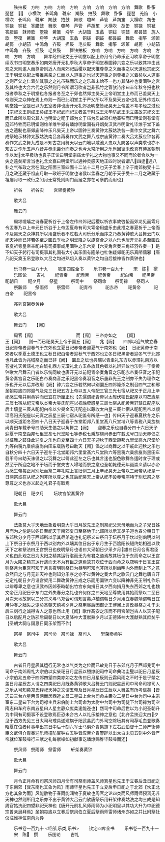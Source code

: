 <!-- { "loadSidebar": true } -->
　　铁拍板　方响　方响　方响　方响　方响　方响　方响　方响　舞歌　卧筝　琵琶　　小横吹　长鸣角　鞉牢　羯鼓　拍鼓　舞歌　卧筝　琵琶　羌笛　小横吹　长鸣角　鞉牢　羯鼓　拍鼓　舞歌　匏琴　芦管　芦胡笙　大横吹　胡缶　铜铙　铜钲　答腊鼓　舞歌　匏琴　芦管　芦胡笙　大横吹　胡缶　铜铙　铜钲　答腊鼓　韎师歌　箜篌　觱篥　埒竽　大胡笳　玉蠡　铜钹　铜鼓　都昙鼓　旄人歌　箜篌　觱篥　埒竽　大胡笳　玉蠡　铜钹　铜鼓　都昙鼓　舞歌　搊筝　颂箫　胡篪　小胡笳　中鸣角　齐鼓　担鼓　毛贠鼓　舞歌　搊筝　颂箫　胡篪　小胡笳　中鸣角　齐鼓　担鼓　毛贠鼓　　舞铁拍板　方响　方响　方响　方响　方响　方响　方响　方响　　舞孝经曰祀文王于明堂以配上帝月令乃命乐正习吹享帝于明堂续汉书曰明堂奏乐如南郊唐开元礼季秋大享帝于明堂奏圜钟六变之乐以致其神由此观之天则逺人而尊帝则近人而亲郊祀后稷以配天推尊尊之义而事之以天道也宗祀文王于明堂以配上帝推亲亲之仁而以人道事之也以天道事之则尊祖之义着矣以人道事之则严父之仁着矣其事之之礼虽殊而乐之之乐盖未始不一也方其降神也奏圜钟之宫及其终也大合六代之乐然则月令所谓习吹者岂非孤竹之管欤诗序曰丰年秋冬报也秋报者季秋之于明堂也冬报者冬至之于郊也然郊主昊天上帝明堂主上帝而已盖昊天上帝则天之众神在焉上帝则一而已此明堂主于严父所以不及昊天五帝也礼记外传或以明堂独一室是已以为五室者非也唐开元礼郊及明堂皆祀昊天上帝盖不考孝经之过也【宗祀文王则成王矣成王不祀武而祀文者盖于时成王未毕防武王未立庙故宗祀文王而已此所以周公其人也明堂之祀于郊为文于庙为质故郊扫地藁秸而已明堂则有堂有筵郊特牲而已明堂则维羊维牛郊有燔燎明堂固有升烟矣汉武帝明堂礼毕燎于堂下盖古之遗制也唐郊庙降神乐凡昊天上帝以圜钟三奏黄钟太蔟姑洗各一奏作文武之舞六成祭地示林钟太蔟姑洗南吕各再奏作文武之舞八成宗庙黄钟二奏大吕太蔟应钟各再奏作文武之舞九成是不知古之用舞天以云门地以咸池人鬼以九防各以声类求也亦不知古之作乐五声八音并奏未尝分而奏之也今太常所用之乐尚因循未改真有待圣朝制作以发太平极功也袁子正论曰明堂宗庙太学礼之大物也事又不同而论者合以为一失之逺矣斯言当也礼含文嘉曰明堂所以通神灵感天地正四时说者谓八四逹通八卦之气布政之宫在国之阳面三室四面十二法十二月也天子孟春上辛于南郊搃受十二月之政还藏于祖庙月取一政班于明堂也诸侯以孟春之月朝于天子受十二月之政藏于祖庙月取一政行之闰月无常处则阖门而居之亦在可叅酌而用也】












　　祈谷　　祈谷实
　　宫架奏黄钟






　　歌大吕







　　舞云门







　　周颂噫嘻之诗春夏祈谷于上帝左传曰郊祀后稷以祈农事故啓蛰而郊龙见而雩月令孟春乃以上辛元日祈谷于上帝孟夏命有司大雩帝用盛乐由此推之春夏祈于上帝而不及昊天之众神其所以用盛乐者不过若大司乐分乐而序之乃奏黄钟歌大吕舞云门以祀天神而已非若冬至之圜丘季秋之明堂降之以旋宫合之以六乐也唐开元礼冬至圜丘春夏祈雩皇帝亲祀并有司摄事咸用圜钟之乐六变【六变角宫奏三角征羽各奏一】是不知天子躬行有司摄事其礼固有大小其乐固有隆杀也杜佑疑郊祀无乐真陋儒邪【唐凡祀天奠玉帛登歌以大吕之均进熟爼入奏以黄钟之均自后接神皆作黄钟也】












　　乐书卷一百八十九
　　钦定四库全书
　　乐书卷一百九十
　　宋　陈　撰
　　乐图论
　　吉礼
　　祀青帝　　祀赤帝　　祀黄帝
　　祀白帝　　祀黑帝　　祀朝日
　　祀夕月　　祭星　　　祭司中
　　祭司命　　祭司禄　　祭司人
　　祭飌师　　祭雨师　　祭雷师
　　祀青帝　　　祀赤帝
　　祀黄帝　　　祀白帝
　　祀黑帝



　　兆列宫架奏黄钟







　　歌大吕







　　舞云门
　　【阙】






　　周官【阙】　　　　　　　　　　而【阙】　三帝亦如之
　　【阙】　　　　　王【阙】　　则一而已祀昊天上帝于圜丘【阙】　　兆【阙】　　四郊以迎气故立春日祀青帝者迎春气于东郊也立夏日祀赤帝者迎夏气于南郊也【阙】　日祀黄帝于南郊者以季夏土德王也立秋日祀白帝者迎秋气于西郊也立冬日祀黑帝者迎冬气于北郊也凡此皆为兆域祭之而已非【阙】　圜丘之坛也典瑞以青圭礼东方以赤璋礼南方以苍璧礼天黄琮礼地白琥礼西方元璜礼北方玉各放其色者以礼辨异故也乐则一于奏黄钟歌大吕舞云门者以乐统同故也唐开元以前祀青帝奏角音之乐祀赤帝奏征音之乐祀黄帝奏宫音之乐祀白帝奏商音之乐祀黑帝奏羽音之乐虽非先王之制亦不失为理作之乐也开元以后并改用【阙】钟六变之乐若然何以别圜丘四郊隆杀之制召四气之和邪圣朝每嵗四郊迎气及先三日祀五方上帝以五人帝配三官三光七宿从祀又于正月上辛祀感生帝并用黄钟而已宜在所厘正也【先儒谓祀青帝以太皥伏牺氏配座以勾芒嵗星三辰七宿从祀元帝以炎帝大昊氏配座以祝融荧惑星三辰七宿从祀黄帝轩辕氏配座以后土填星三辰从祀祀白帝以少昊金天氏配座以蓐收太白星三辰七宿从祀祀黒帝以颛顼高阳氏配座以元寘之辰星三辰七宿从祀盖有所感一也】传曰天子迎春夏秋冬之乐以顺天道距冬至四十八日天子迎春于东堂距邦八里堂髙八尺堂堦八等青税八乗旂旐尚青田车载矛号曰助天生倡之以角舞之【阙】　　迎春之乐也自春分四十六日天子迎夏于南堂距邦七里堂髙七尺堂阶七等赤税七乗旂旐尚赤田车载戈号曰助天养倡之以征舞之鼓鼗此迎夏之乐也自夏至四十六日天子迎秋于西堂距邦九里堂高九尺堂阶九等白税九乗旂旐尚白田车载防号曰助天【阙】倡之以商舞之以干戚此迎秋之乐也自秋分四十六日天子迎冬于北堂距邦六里堂髙六尺堂阶六等黑税六乗旂旐尚黑田车载甲号曰助天诛倡之以羽舞之以籥此迎冬之乐也其言逺也服色歌舞各适时宜于理或然至于所迎之地不于坛而于堂失古人埽地而祭之意也圣朝乾德元年聂崇义请以赤帝为感生帝每正月别坛而祭二年礼院上言旧例三月上辛祀昊天上帝以三阙帝从祀是一日两祭或在从祀之列非所以尊之也其后祀昊天上帝从祀不设赤帝座特于别坛祭之尽尊尊之义也亦义起之礼君子有取焉


　　祀朝日　祀夕月
　　坛坎宫架奏黄钟






　　歌大吕







　　舞云门







　　法象莫大乎天地垂象着明莫大乎日月故先王之制祭祀父天母地而为之子兄日姊月而为之伦是以冬日至祀天于南郊夏日至祭地于北郊所以示其尽子道也春分朝日于东郊秋分夕月于西郊所以示其尽弟道也礼记祭义曰祭日于坛祭月于坎以别幽明以制上下祭日于东祭月于西以别内外以端其位日出于东月生于西隂阳长短终始相巡以致天下之和祭法曰王宫祭日也夜明祭月也语曰大采朝日少采夕月雄曰日月合离君臣义也由此观之日为太阳之精其运行湛而无为有君之道焉故其坛位于东而命之以王宫月为太隂之精其运行遄而无不为有臣之道焉故其坎位于西而命之以夜明于日言王宫则祭月为臣宫可知于月言夜明则祭日为昼明可知岂非所以别幽明内外而制上下之意欤然日之与月无非天神也则知分乐序之亦不过黄钟之奏大吕之歌云门之舞也唐自开元定礼朝日夕月设宫架用二舞改黄钟三成之乐而用圜钟六变以降神非先王制礼作乐以辨尊卑之意也汉武帝因郊泰畤朝出竹宫东向揖日其夕西向揖月失东西郊之礼也魏文帝正月祀日于东门之外失春分之礼也齐何佟之曰天地至尊故用其始而祭以二至日月次天地故祭以二分其义与马郑合可谓知言矣卢植谓朝日夕月用立春魏靖谓朝日宜用仲春之朏失之逺矣圣朝天禧初夕月之祭用昼后因御史王博闻上言改昼祭之礼于未后三刻行之诚得古人之意也然止用【阙】歌作髙安之乐而不用宫架岂古人以天子配日以后配月之防邪后周朝日以大夏降神大濩献熟夕月以正德降神大濩献熟其庶矣乎【圣朝大祠与国忌日同乐架而不作】












　　祭星　祭司中　祭司命　祭司禄　祭司人
　　轩架奏黄钟






　　歌大吕







　　舞云门







　　古者日月星辰其运行无常也以气类为之位而已故兆日于东郊兆月于西郊兆司中司命于南郊周礼大宗伯以实柴祀日月星辰以槱燎祀司中司命典瑞圭璧以祀日月星辰小宗伯兆五帝于四郊四望四类亦如之左传曰日月星辰则云霜风雨之不时于是乎禜之盖日月星辰古人谓之四类祀日月既奏黄钟歌大吕舞云门则祀星辰司中司命司禄司人之乐从可知矣郑氏释祀天神之文谓五帝及日月星辰日生辰以人舞盖有所考信矣【晋志曰三台六星两贯两而居西近文昌二星曰上台为司命主夀次二星日中台为司中主宗室东二星曰下台为司禄主兵宋伯防上台司命为太尉中台司中为司徒下台司禄为司空隋志曰车府东南五星曰人星主静众庶柔逺能迩也】然司中司命后世以为小祀圣朝升为中祠有司摄事不设登歌焉臣恐未合古人以礼乐接神之意也【北齐孟扶迎太白夕见于西方先见三日太司马戒具遂建旗于阳武县武门外司空除坛其有司荐毛血登歌奏昭夏在位者拜事毕出其日中后十刻六军士马俱介胄集旗下左右武伯督十二师严街侍臣文武俱介胄奉迎乐师撞防賔钟右五钟皆应帝介胄警跸以出太白未见五刻中外皆严帝就位军鼓噪行三献之礼每献噪如初献事讫燔燎赐胙毕鼓噪而还】








　　祭风师　祭雨师　祭雷师
　　轩架奏黄钟






　　歌大吕







　　舞云门







　　月令正月命有司祭风师四月命有司祭雨师盖风师箕星也先王于立春后丑日祀之于东南郊【巽东南也其象为风】雨师毕星也先王于立夏后申日祀之于北郊【坎正北方也其象为雨】风能散物于春雨能润物于夏故也周官之论四类而风师雨师预焉无非天神也然则所用之乐亦不出于黄钟大吕云门欤唐祭乐用轩架律奏姑洗之均三成是知周官姑洗祀四望非祀天神也【唐开元前礼风师雨师为小祀明皇以其功大升为中祀德宗曽亲展拜焉】圣朝每嵗以立春后祭风伯立夏后祭雨师雷师诸州亦如之并比附祭社仪注惟神位南向为异













　　乐书卷一百九十
<经部,乐类,乐书>
　　钦定四库全书
　　乐书卷一百九十一
　　宋　陈　撰
　　乐图论
　　吉礼
